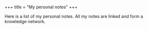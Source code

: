 +++
title = "My personal notes"
+++

Here is a list of my personal notes.
All my notes are linked and form a knowledge network.
